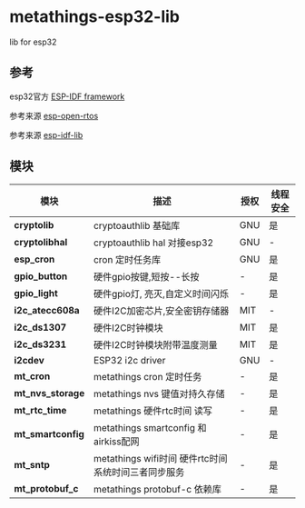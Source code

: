 # metathings-esp32-lib
lib for esp32

## 参考

esp32官方 [ESP-IDF framework](https://github.com/espressif/esp-idf)

参考来源 [esp-open-rtos](https://github.com/SuperHouse/esp-open-rtos)

参考来源 [esp-idf-lib](https://github.com/UncleRus/esp-idf-lib)


## 模块

| 模块              | 描述                                                                     | 授权 | 线程安全|
|-------------------|-------------------------------------------------------------------------|------|--------|
| **cryptolib**     | cryptoauthlib 基础库                                                    | GNU   | 是     |
| **cryptolibhal**  | cryptoauthlib hal 对接esp32                                             | GNU   | -      |
| **esp_cron**      | cron 定时任务库                                                          | GNU   | 是     |
| **gpio_button**   | 硬件gpio按键,短按--长按                                                  | -     | 是     |
| **gpio_light**    | 硬件gpio灯, 亮灭,自定义时间闪烁                                           | -     | 是     |
| **i2c_atecc608a** | 硬件I2C加密芯片,安全密钥存储器                                            | MIT  | -      |
| **i2c_ds1307**    | 硬件I2C时钟模块                                                          | MIT  | 是     |
| **i2c_ds3231**    | 硬件I2C时钟模块附带温度测量                                               | MIT  | 是     |
| **i2cdev**        | ESP32 i2c driver                                                        | GNU  | -      |
| **mt_cron**       | metathings cron 定时任务                                                 | -    | 是     |
| **mt_nvs_storage**| metathings nvs 键值对持久存储                                            | -    | 是     |
| **mt_rtc_time**   | metathings 硬件rtc时间 读写                                              | -    | 是     |
| **mt_smartconfig**| metathings smartconfig 和 airkiss配网                                   | -   | 是     |
| **mt_sntp**       | metathings wifi时间 硬件rtc时间 系统时间三者同步服务                       | -   | 是     |
| **mt_protobuf_c** | metathings protobuf-c 依赖库                                             | -   | 是     |
